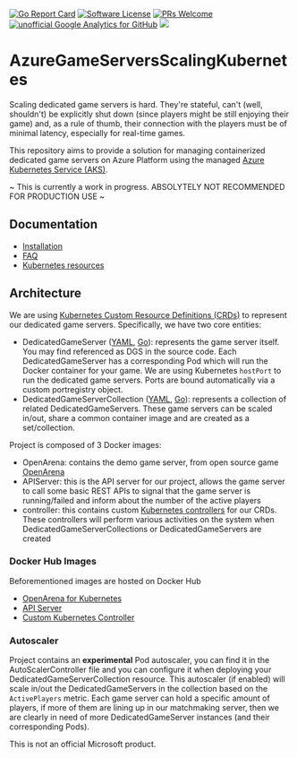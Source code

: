 [![Go Report Card](https://goreportcard.com/badge/github.com/dgkanatsios/AzureGameServersScalingKubernetes)](https://goreportcard.com/report/github.com/dgkanatsios/AzureGameServersScalingKubernetes)
[![Software License](https://img.shields.io/badge/license-MIT-brightgreen.svg?style=flat-square)](LICENSE)
[![PRs Welcome](https://img.shields.io/badge/PRs-welcome-brightgreen.svg?style=flat-square)](http://makeapullrequest.com)
[![unofficial Google Analytics for GitHub](https://gaforgithub.azurewebsites.net/api?repo=AzureGameServersScalingKubernetes)](https://github.com/dgkanatsios/gaforgithub)
![](https://img.shields.io/badge/status-prealpha-red.svg)

# AzureGameServersScalingKubernetes

Scaling dedicated game servers is hard. They're stateful, can't (well, shouldn't) be explicitly shut down (since players might be still enjoying their game) and, as a rule of thumb, their connection with the players must be of minimal latency, especially for real-time games.

This repository aims to provide a solution for managing containerized dedicated game servers on Azure Platform using the managed [Azure Kubernetes Service (AKS)](https://azure.microsoft.com/en-us/services/kubernetes-service/).

~ This is currently a work in progress. ABSOLYTELY NOT RECOMMENDED FOR PRODUCTION USE ~

## Documentation

- [Installation](docs/installation.md)
- [FAQ](docs/FAQ.md)
- [Kubernetes resources](docs/resources.md)

## Architecture

We are using [Kubernetes Custom Resource Definitions (CRDs)](https://kubernetes.io/docs/concepts/extend-kubernetes/api-extension/custom-resources/) to represent our dedicated game servers. Specifically, we have two core entities:

- DedicatedGameServer ([YAML](/artifacts/crds/dedicatedgameserver.yaml), [Go](/pkg/apis/azuregaming/v1alpha1/dedicatedgameserver.go)): represents the game server itself. You may find referenced as DGS in the source code. Each DedicatedGameServer has a corresponding Pod which will run the Docker container for your game. We are using Kubernetes `hostPort` to run the dedicated game servers. Ports are bound automatically via a custom portregistry object.
- DedicatedGameServerCollection ([YAML](/artifacts/crds/dedicatedgameservercollection.yaml), [Go](/pkg/apis/azuregaming/v1alpha1/dedicatedgameservercollection.go)): represents a collection of related DedicatedGameServers. These game servers can be scaled in/out, share a common container image and are created as a set/collection.

Project is composed of 3 Docker images:

- OpenArena: contains the demo game server, from open source game [OpenArena](http://openarena.wikia.com/wiki/Main_Page)
- APIServer: this is the API server for our project, allows the game server to call some basic REST APIs to signal that the game server is running/failed and inform about the number of the active players
- controller: this contains custom [Kubernetes controllers](https://github.com/kubernetes/sample-controller) for our CRDs. These controllers will perform various activities on the system when DedicatedGameServerCollections or DedicatedGameServers are created

### Docker Hub Images

Beforementioned images are hosted on Docker Hub

- [OpenArena for Kubernetes](https://hub.docker.com/r/dgkanatsios/docker_openarena_k8s/)
- [API Server](https://hub.docker.com/r/dgkanatsios/aks_gaming_apiserver/)
- [Custom Kubernetes Controller](https://hub.docker.com/r/dgkanatsios/aks_gaming_controller/)

### Autoscaler

Project contains an **experimental** Pod autoscaler, you can find it in the AutoScalerController file and you can configure it when deploying your DedicatedGameServerCollection resource. This autoscaler (if enabled) will scale in/out the DedicatedGameServers in the collection based on the `ActivePlayers` metric. Each game server can hold a specific amount of players, if more of them are lining up in our matchmaking server, then we are clearly in need of more DedicatedGameServer instances (and their corresponding Pods).


This is not an official Microsoft product.